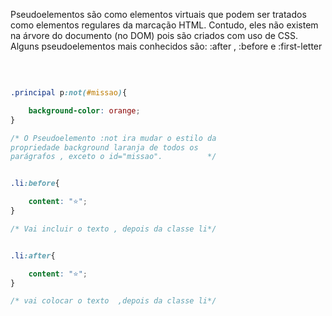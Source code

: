 

<p> Pseudoelementos são como elementos virtuais que podem ser tratados como elementos regulares da marcação HTML. Contudo, eles não existem na árvore do documento (no DOM) pois são criados com uso de CSS. Alguns pseudoelementos mais conhecidos são: :after , :before e :first-letter </p> <br>

```css

.principal p:not(#missao){

    background-color: orange;
}

/* O Pseudoelemento :not ira mudar o estilo da
propriedade background laranja de todos os
parágrafos , exceto o id="missao".          */

```

```css

.li:before{

    content: "⭐";
}

/* Vai incluir o texto , depois da classe li*/

```

```css

.li:after{

    content: "⭐";
}

/* vai colocar o texto  ,depois da classe li*/

```

